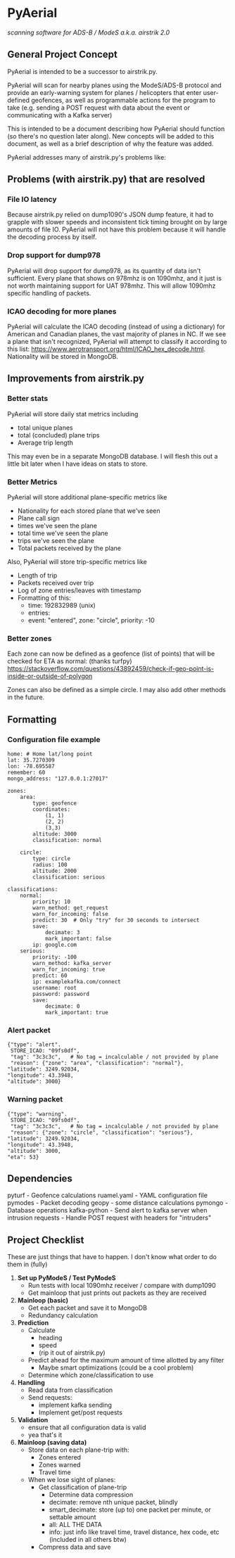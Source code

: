 # PyAerial

_scanning software for ADS-B / ModeS
a.k.a. airstrik 2.0_


## General Project Concept

PyAerial is intended to be a successor to airstrik.py.


PyAerial will scan for nearby planes using the ModeS/ADS-B protocol and provide an early-warning system for planes / helicopters that enter user-defined geofences, as well as programmable actions for the program to take (e.g. sending a POST request with data about the event or communicating with a Kafka server)

This is intended to be a document describing how PyAerial should function (so there's no question later along). New concepts will be added to this document, as well as a brief description of why the feature was added.


PyAerial addresses many of airstrik.py's problems like:


## Problems (with airstrik.py) that are resolved
### File IO latency

Because airstrik.py relied on dump1090's JSON dump feature, it had to grapple with slower speeds and inconsistent tick timing brought on by large amounts of file IO. PyAerial will not have this problem because it will handle the decoding process by itself.


### Drop support for dump978
PyAerial will drop support for dump978, as its quantity of data isn't sufficient. Every plane that shows on 978mhz is on 1090mhz, and it just is not worth maintaining support for UAT 978mhz. This will allow 1090mhz specific handling of packets.

### ICAO decoding for more planes
PyAerial will calculate the ICAO decoding (instead of using a dictionary) for American and Canadian planes, the vast majority of planes in NC. If we see a plane that isn't recognized, PyAerial will attempt to classify it according to this list: https://www.aerotransport.org/html/ICAO_hex_decode.html. Nationality will be stored in MongoDB.

## Improvements from airstrik.py
### Better stats

PyAerial will store daily stat metrics including
- total unique planes
- total (concluded) plane trips
- Average trip length

This may even be in a separate MongoDB database. I will flesh this out a little bit later when I have ideas on stats to store.

### Better Metrics

PyAerial will store additional plane-specific metrics like

- Nationality for each stored plane that we've seen
- Plane call sign
- times we've seen the plane
- total time we've seen the plane
- trips we've seen the plane
- Total packets received by the plane

Also, PyAerial will store trip-specific metrics like

- Length of trip
- Packets received over trip
- Log of zone entries/leaves with timestamp
- Formatting of this:
   - time: 192832989 (unix)
   - entries:
   - event: "entered", zone: "circle", priority: -10


### Better zones

Each zone can now be defined as a geofence (list of points) that will be checked for ETA as normal: (thanks turfpy)
https://stackoverflow.com/questions/43892459/check-if-geo-point-is-inside-or-outside-of-polygon

Zones can also be defined as a simple circle. I may also add other methods in the future.


## Formatting
### Configuration file example
```
home: # Home lat/long point
lat: 35.7270309
lon: -78.695587
remember: 60
mongo_address: "127.0.0.1:27017"

zones:
	area:
		type: geofence
		coordinates:
			(1, 1)
			(2, 2)
			(3,3)
		altitude: 3000
		classification: normal
		
	circle:
		type: circle
		radius: 100
		altitude: 2000
		classification: serious

classifications:
	normal:
		priority: 10
		warn_method: get_request
		warn_for_incoming: false
		predict: 30  # Only "try" for 30 seconds to intersect
		save:
			decimate: 3
			mark_important: false
		ip: google.com
	serious:
		priority: -100
		warn_method: kafka_server
		warn_for_incoming: true
		predict: 60
		ip: examplekafka.com/connect
		username: root
		password: password
		save:
			decimate: 0
			mark_important: true
```


### Alert packet
```
{"type": "alert".
 STORE_ICAO: "09fs0df",
 "tag": "3c3c3c",   # No tag = incalculable / not provided by plane
 "reason": {"zone": "area", "classification": "normal"},
"latitude": 3249.92034,
"longitude": 43.3948,
"altitude": 3000}
```

### Warning packet
```
{"type": "warning".
 STORE_ICAO: "09fs0df",
 "tag": "3c3c3c",   # No tag = incalculable / not provided by plane
 "reason": {"zone": "circle", "classification": "serious"},
"latitude": 3249.92034,
"longitude": 43.3948,
"altitude": 3000,
"eta": 53}
```


## Dependencies

pyturf - Geofence calculations
ruamel.yaml - YAML configuration file
pymodes - Packet decoding
geopy - some distance calculations
pymongo - Database operations
kafka-python - Send alert to kafka server when intrusion
requests - Handle POST request with headers for "intruders"






## Project Checklist

These are just things that have to happen. I don't know what order to do them in (fully)

1. **Set up PyModeS / Test PyModeS**
    - Run tests with local 1090mhz receiver / compare with dump1090
    - Get mainloop that just prints out packets as they are received
2. **Mainloop (basic)**
    - Get each packet and save it to MongoDB
    - Redundancy calculation
3. **Prediction**
    - Calculate
        - heading
        - speed
        - (rip it out of airstrik.py)
    - Predict ahead for the maximum amount of time allotted by any filter
        - Maybe smart optimizations (could be a cool problem)
    - Determine which zone/classification to use
4. **Handling**
    - Read data from classification
    - Send requests:
        - implement kafka sending
        - Implement get/post requests
5. **Validation**
    - ensure that all configuration data is valid
    - yea that's it
6. **Mainloop (saving data)**
    - Store data on each plane-trip with:
        - Zones entered
        - Zones warned
        - Travel time
    - When we lose sight of planes:
        - Get classification of plane-trip
           - Determine data compression
            - decimate: remove nth unique packet, blindly
            - smart_decimate: store (up to) one packet per minute, or settable amount
            - all: ALL THE DATA
            - info: just info like travel time, travel distance, hex code, etc (included in all others btw)
        - Compress data and save
